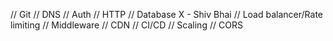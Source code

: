 // Git
// DNS
// Auth
// HTTP
// Database X - Shiv Bhai
// Load balancer/Rate limiting
// Middleware
// CDN
// CI/CD
// Scaling
// CORS
